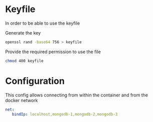 # Keyfile

In order to be able to use the keyfile

Generate the key
```bash
openssl rand -base64 756 > keyfile
```

Provide the required permission to use the file
```bash
chmod 400 keyfile
```

# Configuration

This config allows connecting from within the container and from the docker network
```yaml
net:
   bindIp: localhost,mongodb-1,mongodb-2,mongodb-3
```